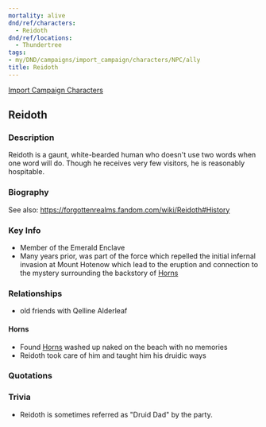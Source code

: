 ```yaml
---
mortality: alive
dnd/ref/characters:
  - Reidoth
dnd/ref/locations:
  - Thundertree
tags:
- my/DND/campaigns/import_campaign/characters/NPC/ally
title: Reidoth
---
```


[Import Campaign Characters](/dnd/characters/)

## Reidoth

### Description

Reidoth is a gaunt, white-bearded human who doesn't use two words when one word will do. Though he receives very few visitors, he is reasonably hospitable.

### Biography

See also: <https://forgottenrealms.fandom.com/wiki/Reidoth#History>

### Key Info

- Member of the Emerald Enclave
- Many years prior, was part of the force which repelled the initial infernal invasion at Mount Hotenow which lead to the eruption and connection to the mystery surrounding the backstory of [Horns](/dnd/characters/horns/)

### Relationships

- old friends with Qelline Alderleaf

#### Horns

- Found [Horns](/dnd/characters/horns/) washed up naked on the beach with no memories
- Reidoth took care of him and taught him his druidic ways

### Quotations

### Trivia

- Reidoth is sometimes referred as "Druid Dad" by the party.
